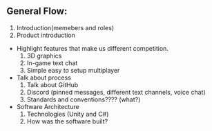 ## General Flow:
1. Introduction(memebers and roles)
2. Product introduction
  - Highlight features that make us different competition.
    1. 3D graphics
    2. In-game text chat
    3. Simple easy to setup multiplayer
  - Talk about process
    1. Talk about GitHub
    2. Discord (pinned messages, different text channels, voice chat)
    3. Standards and conventions???? (what?)
   - Software Architecture
      1. Technologies (Unity and C#)
      2. How was the software built?

